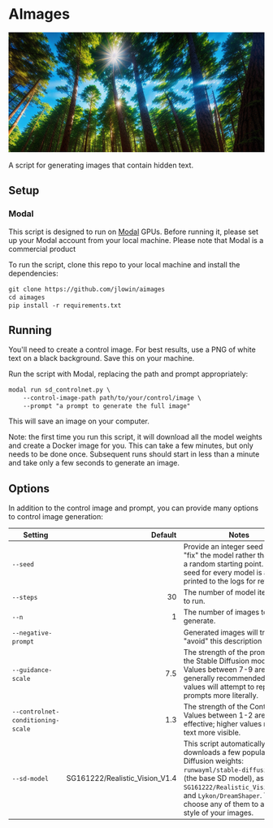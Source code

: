 # AImages
![](img/forest%20sky.png)

A script for generating images that contain hidden text.

## Setup
### Modal
This script is designed to run on [Modal](www.modal.com) GPUs. Before running it, please set up your Modal account from your local machine. Please note that Modal is a commercial product



To run the script, clone this repo to your local machine and install the dependencies:

```
git clone https://github.com/jlowin/aimages
cd aimages
pip install -r requirements.txt
```
## Running

You'll need to create a control image. For best results, use a PNG of white text on a black background. Save this on your machine.

Run the script with Modal, replacing the path and prompt appropriately:

```
modal run sd_controlnet.py \
    --control-image-path path/to/your/control/image \
    --prompt "a prompt to generate the full image" 
```

This will save an image on your computer.

Note: the first time you run this script, it will download all the model weights and create a Docker image for you. This can take a few minutes, but only needs to be done once. Subsequent runs should start in less than a minute and take only a few seconds to generate an image.


## Options

In addition to the control image and prompt, you can provide many options to control image generation:


| Setting | Default | Notes |
| --- | ---: | --- | 
| `--seed` | | Provide an integer seed value to "fix" the model rather than using a random starting point. The seed for every model is always printed to the logs for reference. |
| `--steps` | 30 | The number of model iterations to run. |
| `--n` | 1 | The number of images to generate. |
| `--negative-prompt` |  | Generated images will try to "avoid" this description |
| `--guidance-scale` | 7.5 | The strength of the prompt for the Stable Diffusion model. Values between 7-9 are generally recommended; higher values will attempt to represent prompts more literally. |
| `--controlnet-conditioning-scale` | 1.3 | The strength of the ControlNet. Values between 1-2 are effective; higher values make text more visible. |
| `--sd-model` | SG161222/Realistic_Vision_V1.4 |This script automatically downloads a few popular Stable Diffusion weights: `runwayml/stable-diffusion-v1-5` (the base SD model), as well as `SG161222/Realistic_Vision_V1.4`, and `Lykon/DreamShaper`. You can choose any of them to adjust the style of your images. |

